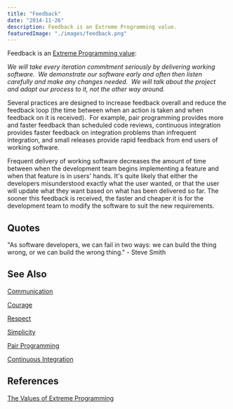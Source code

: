 ```yaml
---
title: "Feedback"
date: "2014-11-26"
description: Feedback is an Extreme Programming value.
featuredImage: "./images/feedback.png"
---
```


Feedback is an [Extreme Programming value](http://www.extremeprogramming.org/values.html):

_We will take every iteration commitment seriously by delivering working software.  We demonstrate our software early and often then listen carefully and make any changes needed.  We will talk about the project and adapt our process to it, not the other way around._

Several practices are designed to increase feedback overall and reduce the feedback loop (the time between when an action is taken and when feedback on it is received).  For example, pair programming provides more and faster feedback than scheduled code reviews, continuous integration provides faster feedback on integration problems than infrequent integration, and small releases provide rapid feedback from end users of working software.

Frequent delivery of working software decreases the amount of time between when the development team begins implementing a feature and when that feature is in users' hands. It's quite likely that either the developers misunderstood exactly what the user wanted, or that the user will update what they want based on what has been delivered so far. The sooner this feedback is received, the faster and cheaper it is for the development team to modify the software to suit the new requirements.

## Quotes

"As software developers, we can fail in two ways: we can build the thing wrong, or we can build the wrong thing." - Steve Smith

## See Also

[Communication](/values/communication)

[Courage](/values/courage)

[Respect](/values/respect)

[Simplicity](/values/simplicity)

[Pair Programming](/practices/pair-programming)

[Continuous Integration](/practices/continuous-integration)

## References

[The Values of Extreme Programming](http://www.extremeprogramming.org/values.html)
